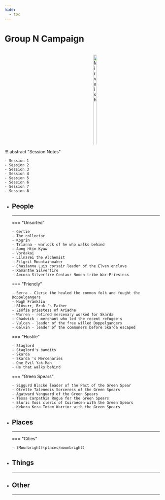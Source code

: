 ```yaml
---
hide:
  - toc
---
```


# Group N Campaign

<style>
  .row {
    display: flex;
  }
  
  .column {
    flex: 16%;
    padding: 3px;
  }
</style>

<div class="row">
  <div class="column">
    <figure markdown>
      <a href="https://half-guinea-press.github.io/zymurgical-oubliette/group-n/pc/ansa/">
        <img src="https://half-guinea-press.github.io/zymurgical-oubliette/images/Ansa-head.jpg" alt="Ansa" style="width:100%">
      </a>
      <figcaption>Ansa</figcaption>
    </figure>
      </div>
  <div class="column">
    <figure markdown>
      <a href="https://half-guinea-press.github.io/zymurgical-oubliette/group-n/pc/bruk/">
        <img src="https://half-guinea-press.github.io/zymurgical-oubliette/images/bruk_head.jpg" alt="Bruk" style="width:100%">
      </a>
      <figcaption>Bruk</figcaption>
    </figure>
  </div>
  <div class="column">
    <figure markdown>
      <a href="https://half-guinea-press.github.io/zymurgical-oubliette/group-n/pc/gaia/">
        <img src="https://half-guinea-press.github.io/zymurgical-oubliette/images/gaia_head.jpg" alt="Gaia" style="width:100%">
      </a>
      <figcaption>Gaia</figcaption>
    </figure>
      </div>
  <div class="column">
    <figure markdown>
      <a href="https://half-guinea-press.github.io/zymurgical-oubliette/group-n/pc/mirvaish/">
        <img src="https://half-guinea-press.github.io/zymurgical-oubliette/images/mirvaish_head.jpg" alt="Mirvaish" style="width:100%">
      </a>
      <figcaption>Mirvaish</figcaption>
    </figure>
  </div>
  <div class="column">
    <figure markdown>
      <a href="https://half-guinea-press.github.io/zymurgical-oubliette/group-n/pc/nici/">
        <img src="https://half-guinea-press.github.io/zymurgical-oubliette/images/nici_head.jpg" alt="Nici" style="width:100%">
      </a>
      <figcaption>Nici</figcaption>
    </figure>
      </div>
  <div class="column">
    <figure markdown>
      <a href="https://half-guinea-press.github.io/zymurgical-oubliette/group-n/pc/norm/">
        <img src="https://half-guinea-press.github.io/zymurgical-oubliette/images/norm_man_head.jpg" alt="Norm" style="width:100%">
      </a>
      <figcaption>Norm</figcaption>
    </figure>
  </div>
</div>

!!! abstract "Session Notes"

    - Session 1
    - Session 2
    - Session 3
    - Session 4
    - Session 5
    - Session 6
    - Session 7
    - Session 8

<div class="grid cards" markdown>

-   ## People

    ---

    === "Unsorted"

        - Gertie 
        - The collector
        - Kogrin
        - Trianna - warlock of he who walks behind
        - Aung Htin Kyaw
        - Vordakai
        - Lilnarei the Alchemist
        - Filgrit Mountainmaker
        - Chasianna Luis corsair leader of the Elven enclave
        - Xamanthe Silverfire
        - Aecora Silverfire Centaur Nomen tribe War-Priestess

    === "Friendly"

        - Serra - Cleric the healed the common folk and fought the Doppelgangers
        - Hugh Franklin
        - Blôvurr, Bruk 's Father
        - Zsófia priestess of Ariadne
        - Warren - retired mercenary worked for Skarda
        - Chadwick - merchant who led the recent refugee's
        - Vulcan - leader of the free willed Doppelgangers
        - Galvin - leader of the commoners before Skarda escaped
    
    === "Hostile"

        - Staglord
        - Staglord's bandits
        - Skarda
        - Skarda 's Mercenaries
        - One Evil Yak-Man
        - He that walks behind

    === "Green Spears"

        - Siggurd Blacke leader of the Pact of the Green Spear
        - Otrette Taleneois Sorceress of the Green Spears
        - Agatward Vanguard of the Green Spears
        - Tessa Carpathia Rogue for the Green Spears
        - Eluric Voss cleric of Cuiraécen with the Green Spears
        - Kekera Kera Totem Warrior with the Green Spears

-   ## Places

    ---

    === "Cities"

        - [Moonbright](places/moonbright)

-   ## Things

    ---

-   ## Other

    ---

</div>
